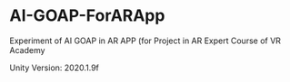 # AI-GOAP-ForARApp
Experiment of AI GOAP in AR APP (for Project in AR Expert Course of VR Academy

Unity Version: 2020.1.9f
